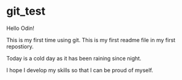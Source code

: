 # git_test

Hello Odin!


This is my first time using git.
This is my first readme file in my first repostiory.

Today is a cold day as it has been raining since night.

I hope I develop my skills so that I can be proud of myself.